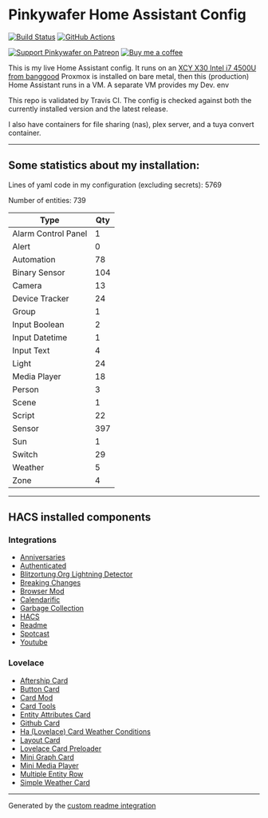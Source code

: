 # Pinkywafer Home Assistant Config

[![Build Status][travis-shield]][travis]
[![GitHub Actions][actions-shield]][actions]

[![Support Pinkywafer on Patreon][patreon-shield]][patreon]
[![Buy me a coffee][bmc-shield]][bmc]

This is my live Home Assistant config. 
It runs on an [XCY X30 Intel i7 4500U from banggood](https://www.banggood.com/XCY-X30-Mini-PC-Intel-Core-I7-4500U-Barebone-1_8GHz-Intel-HD-Graphics-4200-Windows-10-Dual-Core-Fanless-Mini-Desktop-PC-HDMI-VGA-WiFi-Nettop-HTPC-p-1479424.html)
Proxmox is installed on bare metal,  then this (production) Home Assistant runs in a VM.
A separate VM provides my Dev. env

This repo is validated by Travis CI.  The config is checked against both the currently installed version and the latest release.

I also have containers for file sharing (nas), plex server, and a tuya convert container.

***

## Some statistics about my installation:

Lines of yaml code in my configuration (excluding secrets): 5769

Number of entities: 739

Type | Qty
-- | --
Alarm Control Panel | 1
Alert | 0
Automation | 78
Binary Sensor | 104
Camera | 13
Device Tracker | 24
Group | 1
Input Boolean | 2
Input Datetime | 1
Input Text | 4
Light | 24
Media Player | 18
Person | 3
Scene | 1
Script | 22
Sensor | 397
Sun | 1
Switch | 29
Weather | 5
Zone | 4

***

## HACS installed components

### Integrations
- [Anniversaries](https://github.com/pinkywafer/Anniversaries)
- [Authenticated](https://github.com/custom-components/authenticated)
- [Blitzortung.Org Lightning Detector](https://github.com/mrk-its/homeassistant-blitzortung)
- [Breaking Changes](https://github.com/custom-components/breaking_changes)
- [Browser Mod](https://github.com/thomasloven/hass-browser_mod)
- [Calendarific](https://github.com/pinkywafer/Calendarific)
- [Garbage Collection](https://github.com/bruxy70/Garbage-Collection)
- [HACS](https://github.com/hacs/integration)
- [Readme](https://github.com/custom-components/readme)
- [Spotcast](https://github.com/fondberg/spotcast)
- [Youtube](https://github.com/custom-components/youtube)

### Lovelace
- [Aftership Card](https://github.com/iantrich/aftership-card)
- [Button Card](https://github.com/custom-cards/button-card)
- [Card Mod](https://github.com/thomasloven/lovelace-card-mod)
- [Card Tools](https://github.com/thomasloven/lovelace-card-tools)
- [Entity Attributes Card](https://github.com/custom-cards/entity-attributes-card)
- [Github Card](https://github.com/ljmerza/github-card)
- [Ha (Lovelace) Card Weather Conditions](https://github.com/r-renato/ha-card-weather-conditions)
- [Layout Card](https://github.com/thomasloven/lovelace-layout-card)
- [Lovelace Card Preloader](https://github.com/gadgetchnnel/lovelace-card-preloader)
- [Mini Graph Card](https://github.com/kalkih/mini-graph-card)
- [Mini Media Player](https://github.com/kalkih/mini-media-player)
- [Multiple Entity Row](https://github.com/benct/lovelace-multiple-entity-row)
- [Simple Weather Card](https://github.com/kalkih/simple-weather-card)

***


Generated by the [custom readme integration](https://github.com/custom-components/readme)

[actions]: https://github.com/pinkywafer/Home-Assistant_Config/actions
[bmc]: https://www.buymeacoffee.com/V3q9id4
[patreon]: https://www.patreon.com/pinkywafer
[travis]: https://travis-ci.com/pinkywafer/Home-Assistant_Config
[actions-shield]: https://github.com/pinkywafer/Home-Assistant_Config/workflows/Home%20Assistant%20CI/badge.svg
[bmc-shield]: https://img.shields.io/static/v1.svg?label=Buy%20me%20a%20coffee&logo=buy%20me%20a%20coffee&logoColor=white&labelColor=ff69b4&message=donate&color=Black
[patreon-shield]: https://c5.patreon.com/external/logo/become_a_patron_button.png
[travis-shield]: https://travis-ci.com/pinkywafer/Home-Assistant_Config.svg?branch=master